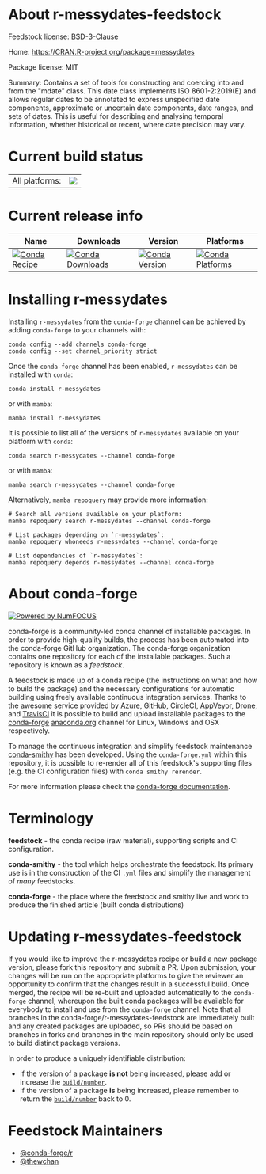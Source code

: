 About r-messydates-feedstock
============================

Feedstock license: [BSD-3-Clause](https://github.com/conda-forge/r-messydates-feedstock/blob/main/LICENSE.txt)

Home: https://CRAN.R-project.org/package=messydates

Package license: MIT

Summary: Contains a set of tools for constructing and coercing into and from the "mdate" class. This date class implements ISO 8601-2:2019(E) and allows regular dates to be annotated to express unspecified date components, approximate or uncertain date components, date ranges, and sets of dates. This is useful for describing and analysing temporal information, whether historical or recent, where date precision may vary.

Current build status
====================


<table><tr><td>All platforms:</td>
    <td>
      <a href="https://dev.azure.com/conda-forge/feedstock-builds/_build/latest?definitionId=20116&branchName=main">
        <img src="https://dev.azure.com/conda-forge/feedstock-builds/_apis/build/status/r-messydates-feedstock?branchName=main">
      </a>
    </td>
  </tr>
</table>

Current release info
====================

| Name | Downloads | Version | Platforms |
| --- | --- | --- | --- |
| [![Conda Recipe](https://img.shields.io/badge/recipe-r--messydates-green.svg)](https://anaconda.org/conda-forge/r-messydates) | [![Conda Downloads](https://img.shields.io/conda/dn/conda-forge/r-messydates.svg)](https://anaconda.org/conda-forge/r-messydates) | [![Conda Version](https://img.shields.io/conda/vn/conda-forge/r-messydates.svg)](https://anaconda.org/conda-forge/r-messydates) | [![Conda Platforms](https://img.shields.io/conda/pn/conda-forge/r-messydates.svg)](https://anaconda.org/conda-forge/r-messydates) |

Installing r-messydates
=======================

Installing `r-messydates` from the `conda-forge` channel can be achieved by adding `conda-forge` to your channels with:

```
conda config --add channels conda-forge
conda config --set channel_priority strict
```

Once the `conda-forge` channel has been enabled, `r-messydates` can be installed with `conda`:

```
conda install r-messydates
```

or with `mamba`:

```
mamba install r-messydates
```

It is possible to list all of the versions of `r-messydates` available on your platform with `conda`:

```
conda search r-messydates --channel conda-forge
```

or with `mamba`:

```
mamba search r-messydates --channel conda-forge
```

Alternatively, `mamba repoquery` may provide more information:

```
# Search all versions available on your platform:
mamba repoquery search r-messydates --channel conda-forge

# List packages depending on `r-messydates`:
mamba repoquery whoneeds r-messydates --channel conda-forge

# List dependencies of `r-messydates`:
mamba repoquery depends r-messydates --channel conda-forge
```


About conda-forge
=================

[![Powered by
NumFOCUS](https://img.shields.io/badge/powered%20by-NumFOCUS-orange.svg?style=flat&colorA=E1523D&colorB=007D8A)](https://numfocus.org)

conda-forge is a community-led conda channel of installable packages.
In order to provide high-quality builds, the process has been automated into the
conda-forge GitHub organization. The conda-forge organization contains one repository
for each of the installable packages. Such a repository is known as a *feedstock*.

A feedstock is made up of a conda recipe (the instructions on what and how to build
the package) and the necessary configurations for automatic building using freely
available continuous integration services. Thanks to the awesome service provided by
[Azure](https://azure.microsoft.com/en-us/services/devops/), [GitHub](https://github.com/),
[CircleCI](https://circleci.com/), [AppVeyor](https://www.appveyor.com/),
[Drone](https://cloud.drone.io/welcome), and [TravisCI](https://travis-ci.com/)
it is possible to build and upload installable packages to the
[conda-forge](https://anaconda.org/conda-forge) [anaconda.org](https://anaconda.org/)
channel for Linux, Windows and OSX respectively.

To manage the continuous integration and simplify feedstock maintenance
[conda-smithy](https://github.com/conda-forge/conda-smithy) has been developed.
Using the ``conda-forge.yml`` within this repository, it is possible to re-render all of
this feedstock's supporting files (e.g. the CI configuration files) with ``conda smithy rerender``.

For more information please check the [conda-forge documentation](https://conda-forge.org/docs/).

Terminology
===========

**feedstock** - the conda recipe (raw material), supporting scripts and CI configuration.

**conda-smithy** - the tool which helps orchestrate the feedstock.
                   Its primary use is in the construction of the CI ``.yml`` files
                   and simplify the management of *many* feedstocks.

**conda-forge** - the place where the feedstock and smithy live and work to
                  produce the finished article (built conda distributions)


Updating r-messydates-feedstock
===============================

If you would like to improve the r-messydates recipe or build a new
package version, please fork this repository and submit a PR. Upon submission,
your changes will be run on the appropriate platforms to give the reviewer an
opportunity to confirm that the changes result in a successful build. Once
merged, the recipe will be re-built and uploaded automatically to the
`conda-forge` channel, whereupon the built conda packages will be available for
everybody to install and use from the `conda-forge` channel.
Note that all branches in the conda-forge/r-messydates-feedstock are
immediately built and any created packages are uploaded, so PRs should be based
on branches in forks and branches in the main repository should only be used to
build distinct package versions.

In order to produce a uniquely identifiable distribution:
 * If the version of a package **is not** being increased, please add or increase
   the [``build/number``](https://docs.conda.io/projects/conda-build/en/latest/resources/define-metadata.html#build-number-and-string).
 * If the version of a package **is** being increased, please remember to return
   the [``build/number``](https://docs.conda.io/projects/conda-build/en/latest/resources/define-metadata.html#build-number-and-string)
   back to 0.

Feedstock Maintainers
=====================

* [@conda-forge/r](https://github.com/conda-forge/r/)
* [@thewchan](https://github.com/thewchan/)

